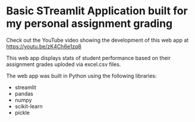 # Basic STreamlit Application built for my personal assignment grading

Check out the YouTube video showing the development of this web app at https://youtu.be/zK4Ch6e1zq8


This web app displays stats of student performance based on their assignment grades uploded via excel.csv files.

The web app was built in Python using the following libraries:
* streamlit
* pandas
* numpy
* scikit-learn
* pickle
